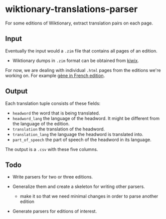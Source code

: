 # wiktionary-translations-parser

For some editions of Wiktionary, extract translation pairs on each page.

## Input

Eventually the input would a `.zim` file that contains all pages of an edition.

- Wiktionary dumps in `.zim` format can be obtained from [kiwix](https://download.kiwix.org/zim/wiktionary/).

For now, we are dealing with individual `.html` pages from the editions we're working on. For example [gène in French edition](https://fr.wiktionary.org/wiki/g%C3%A8ne).

## Output

Each translation tuple consists of these fields:

- `headword` the word that is being translated.
- `headword_lang` the language of the headword. It might be different from the language of the edition.
- `translation` the translation of the headword.
- `translation_lang` the language the headword is translated into.
- `part_of_speech` the part of speech of the headword in its language.

The output is a `.csv` with these five columns.

## Todo

- Write parsers for two or three editions.
- Generalize them and create a skeleton for writing other parsers.

  - make it so that we need minimal changes in order to parse another edition

- Generate parsers for editions of interest.
